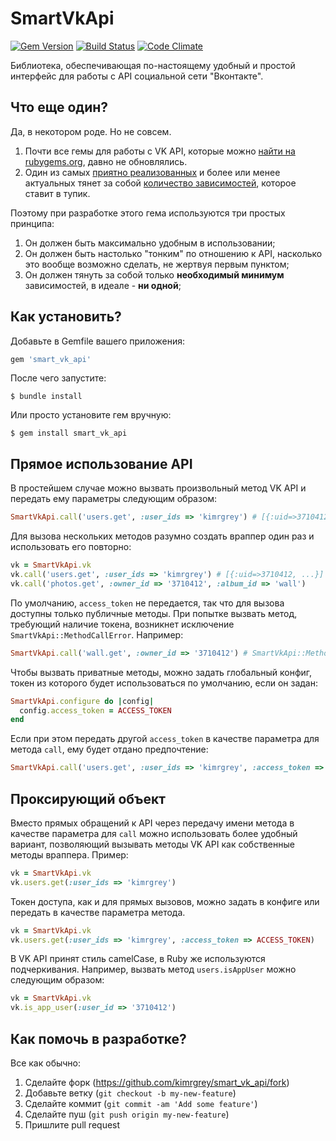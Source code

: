 # SmartVkApi

[![Gem Version](https://badge.fury.io/rb/smart_vk_api.svg)](http://badge.fury.io/rb/smart_vk_api)
[![Build Status](https://travis-ci.org/kimrgrey/smart_vk_api.svg)](https://travis-ci.org/kimrgrey/smart_vk_api)
[![Code Climate](https://codeclimate.com/github/kimrgrey/smart_vk_api/badges/gpa.svg)](https://codeclimate.com/github/kimrgrey/smart_vk_api)

Библиотека, обеспечивающая по-настоящему удобный и простой интерфейс для работы с API социальной сети "Вконтакте".

## Что еще один?

Да, в некотором роде. Но не совсем. 

1. Почти все гемы для работы с VK API, которые можно [найти на rubygems.org](https://rubygems.org/search?utf8=%E2%9C%93&query=vkontakte), давно не обновлялись. 
2. Один из самых [приятно реализованных](https://github.com/7even/vkontakte_api) и более или менее актуальных тянет за собой [количество зависимостей](https://github.com/7even/vkontakte_api/blob/master/vkontakte_api.gemspec#L21-L39), которое ставит в тупик.

Поэтому при разработке этого гема используются три простых принципа:

1. Он должен быть максимально удобным в использовании;
2. Он должен быть настолько "тонким" по отношению к API, насколько это вообще возможно сделать, не жертвуя первым пунктом;
3. Он должен тянуть за собой только **необходимый минимум** зависимостей, в идеале - **ни одной**;

## Как установить?

Добавьте в Gemfile вашего приложения:

```ruby
gem 'smart_vk_api'
```

После чего запустите:

```
$ bundle install
```

Или просто установите гем вручную:

```
$ gem install smart_vk_api
```

## Прямое использование API

В простейшем случае можно вызвать произвольный метод VK API и передать ему параметры следующим образом:

```ruby
SmartVkApi.call('users.get', :user_ids => 'kimrgrey') # [{:uid=>3710412, ...}]
```

Для вызова нескольких методов разумно создать враппер один раз и использовать его повторно:

```ruby
vk = SmartVkApi.vk
vk.call('users.get', :user_ids => 'kimrgrey') # [{:uid=>3710412, ...}]
vk.call('photos.get', :owner_id => '3710412', :album_id => 'wall')
```

По умолчанию, `access_token` не передается, так что для вызова доступны только публичные методы. При попытке вызвать метод, требующий наличие токена, возникнет исключение `SmartVkApi::MethodCallError`. Например:

```ruby
SmartVkApi.call('wall.get', :owner_id => '3710412') # SmartVkApi::MethodCallError: {"error":{..., "error_msg":"Access denied: user hid his wall from accessing from outside"}}
```

Чтобы вызвать приватные методы, можно задать глобальный конфиг, токен из которого будет использоваться по умолчанию, если он задан:

```ruby
SmartVkApi.configure do |config|
  config.access_token = ACCESS_TOKEN
end
```

Если при этом передать другой `access_token` в качестве параметра для метода `call`, ему будет отдано предпочтение:

```ruby
SmartVkApi.call('users.get', :user_ids => 'kimrgrey', :access_token => ANOTHER_ACCESS_TOKEN)
```

## Проксирующий объект

Вместо прямых обращений к API через передачу имени метода в качестве параметра для `call` можно использовать более удобный вариант, позволяющий вызывать методы VK API как собственные методы враппера. Пример:

```ruby
vk = SmartVkApi.vk
vk.users.get(:user_ids => 'kimrgrey')
```

Токен доступа, как и для прямых вызовов, можно задать в конфиге или передать в качестве параметра метода.

```ruby
vk = SmartVkApi.vk
vk.users.get(:user_ids => 'kimrgrey', :access_token => ACCESS_TOKEN)
```

В VK API принят стиль camelCase, в Ruby же используются подчеркивания. Например, вызвать метод `users.isAppUser` можно следующим образом:

```ruby
vk = SmartVkApi.vk
vk.is_app_user(:user_id => '3710412')  
```

## Как помочь в разработке?

Все как обычно:

1. Сделайте форк (https://github.com/kimrgrey/smart_vk_api/fork)
2. Добавьте ветку (`git checkout -b my-new-feature`)
3. Сделайте коммит (`git commit -am 'Add some feature'`)
4. Сделайте пуш (`git push origin my-new-feature`)
5. Пришлите pull request
